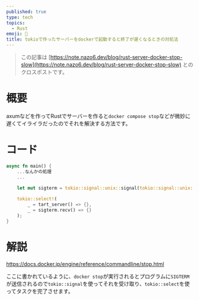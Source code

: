 ```yaml
---
published: true
type: tech
topics:
  - Rust
emoji: 📄
title: tokioで作ったサーバーをdockerで起動すると終了が遅くなるときの対処法
---
```


> この記事は [https://note.nazo6.dev/blog/rust-server-docker-stop-slow](https://note.nazo6.dev/blog/rust-server-docker-stop-slow) とのクロスポストです。


# 概要
axumなどを作ってRustでサーバーを作ると`docker compose stop`などが微妙に遅くてイライラだったのでそれを解決する方法です。

# コード
```rust
async fn main() {
	...なんかの処理
	...
	
    let mut sigterm = tokio::signal::unix::signal(tokio::signal::unix::SignalKind::terminate()).unwrap();

    tokio::select!(
        _ = tart_server() => {},
        _ = sigterm.recv() => {}
    );
}
```

# 解説

https://docs.docker.jp/engine/reference/commandline/stop.html

ここに書かれているように、`docker stop`が実行されるとプログラムに`SIGTERM`が送信されるので`tokio::signal`を使ってそれを受け取り、`tokio::select`を使ってタスクを完了させます。